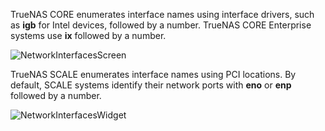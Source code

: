 &NewLine;

TrueNAS CORE enumerates interface names using interface drivers, such as **igb** for Intel devices, followed by a number.
TrueNAS CORE Enterprise systems use **ix** followed by a number.

![NetworkInterfacesScreen](/images/CORE/NetworkInterfacesScreen.png "Network Interfaces Screen")

TrueNAS SCALE enumerates interface names using PCI locations. By default, SCALE systems identify their network ports with **eno** or **enp** followed by a number.

![NetworkInterfacesWidget](/images/SCALE/Network/NetworkInterfacesWidget.png "TrueNAS SCALE Interface Listing")